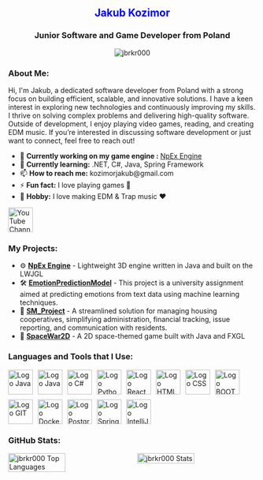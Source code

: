 <h2 align="center" style="color: blue;">Jakub Kozimor</h2>
<h3 align="center">Junior Software and Game Developer from Poland</h3>

<p align="center">
    <img src="https://komarev.com/ghpvc/?username=jbrkr000&label=Profile%20views&color=ff0000&style=flat" alt="jbrkr000"/>
</p>

<h3 align="left" style="font-weight: bold;">About Me:</h3>
<p align="left">
    Hi, I'm Jakub, a dedicated software developer from Poland with a strong focus on building efficient, scalable, and innovative solutions. I have a keen interest in exploring new technologies and continuously improving my skills. I thrive on solving complex problems and delivering high-quality software. Outside of development, I enjoy playing video games, reading, and creating EDM music. If you’re interested in discussing software development or just want to connect, feel free to reach out!
</p>

<ul>
    <li>🔭 <strong>Currently working on my game engine :</strong> <a href="https://github.com/JBRKR000/NpEx-Engine" target="_blank">NpEx Engine</a></li>
    <li>🌱 <strong>Currently learning:</strong> .NET, C#, Java, Spring Framework</li>
    <li>📫 <strong>How to reach me:</strong> kozimorjakub@gmail.com</li>
    <li>⚡ <strong>Fun fact:</strong> I love playing games 🤪</li>
    <li>🎵 <strong>Hobby:</strong> I love making EDM & Trap music ❤️</li>
</ul>

<p align="left">
    <a href="https://www.youtube.com/@JBRKR" target="_blank">
        <img src="https://github.com/JBRKR000/JBRKR000/assets/119077506/418a6e5f-0974-4af4-96ad-517231585419" alt="YouTube Channel" width="50" height="50"/>
    </a>
</p>

<h3 align="left" style="font-weight: bold;">My Projects:</h3>
<ul>
    <li>⚙️ <a href="https://github.com/JBRKR000/NpEx-Engine" target="_blank"><strong>NpEx Engine</strong></a> - Lightweight 3D engine written in Java and built on the LWJGL</li>
    <li>🛠️ <a href="https://github.com/JBRKR000/EmotionPredictionModel" target="_blank"><strong>EmotionPredictionModel</strong></a> - This project is a university assignment aimed at predicting emotions from text data using machine learning techniques.</li>
    <li>📂 <a href="https://github.com/JBRKR000/SM_Project" target="_blank"><strong>SM_Project</strong></a> - A streamlined solution for managing housing cooperatives, simplifying administration, financial tracking, issue reporting, and communication with residents.</li>
    <li>🚀 <a href="https://github.com/JBRKR000/SpaceWar2D" target="_blank"><strong>SpaceWar2D</strong></a> - A 2D space-themed game built with Java and FXGL </li>
</ul>
  
</ul>

<h3 align="left" style="font-weight: bold;">Languages and Tools that I Use:</h3>
<div style="display: flex; flex-wrap: wrap; gap: 10px;">
    <img src="https://cdn.jsdelivr.net/gh/devicons/devicon@latest/icons/java/java-original-wordmark.svg" alt="Logo Java" width="50" height="50">
    <img src="https://cdn.jsdelivr.net/gh/devicons/devicon@latest/icons/jira/jira-original-wordmark.svg" alt="Logo Java" width="50" height="50">
    <img src="https://cdn.jsdelivr.net/gh/devicons/devicon@latest/icons/csharp/csharp-original.svg" alt="Logo C#" width="50" height="50">
    <img src="https://cdn.jsdelivr.net/gh/devicons/devicon@latest/icons/python/python-plain-wordmark.svg" alt="Logo Python" width="50" height="50">
    <img src="https://cdn.jsdelivr.net/gh/devicons/devicon@latest/icons/react/react-original-wordmark.svg" alt="Logo React" width="50" height="50">
    <img src="https://cdn.jsdelivr.net/gh/devicons/devicon@latest/icons/html5/html5-plain-wordmark.svg" alt="Logo HTML" width="50" height="50">
    <img src="https://cdn.jsdelivr.net/gh/devicons/devicon@latest/icons/css3/css3-plain-wordmark.svg" alt="Logo CSS" width="50" height="50">
    <img src="https://cdn.jsdelivr.net/gh/devicons/devicon@latest/icons/bootstrap/bootstrap-original-wordmark.svg" alt="Logo BOOTSTRAP" width="50" height="50">
    <img src="https://cdn.jsdelivr.net/gh/devicons/devicon@latest/icons/git/git-original.svg" alt="Logo GIT" width="50" height="50">
    <img src="https://cdn.jsdelivr.net/gh/devicons/devicon@latest/icons/docker/docker-plain-wordmark.svg" alt="Logo Docker" width="50" height="50">
    <img src="https://cdn.jsdelivr.net/gh/devicons/devicon@latest/icons/postgresql/postgresql-plain-wordmark.svg" alt="Logo PostgreSQL" width="50" height="50">
    <img src="https://cdn.jsdelivr.net/gh/devicons/devicon@latest/icons/spring/spring-original-wordmark.svg" alt="Logo Spring" width="50" height="50">
    <img src="https://cdn.jsdelivr.net/gh/devicons/devicon@latest/icons/intellij/intellij-original.svg" alt="Logo IntelliJ" width="50" height="50"> 
</div>

<h3 align="left" style="font-weight: bold;">GitHub Stats:</h3>
<div style="display: flex; gap: 20px; justify-content: space-between;">
    <img src="https://github-readme-stats.vercel.app/api/top-langs?username=jbrkr000&show_icons=true&locale=en&layout=compact&bg_color=000000&text_color=ffffff" alt="jbrkr000 Top Languages" width="48%" />
    <img src="https://github-readme-stats.vercel.app/api?username=jbrkr000&show_icons=true&locale=en&bg_color=000000&text_color=ffffff" alt="jbrkr000 Stats" width="48%" />
</div>


